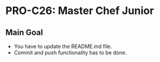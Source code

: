 # PRO-C26: Master Chef Junior

## Main Goal

* You have to update the README.md file.
* Commit and push functionality has to be done.